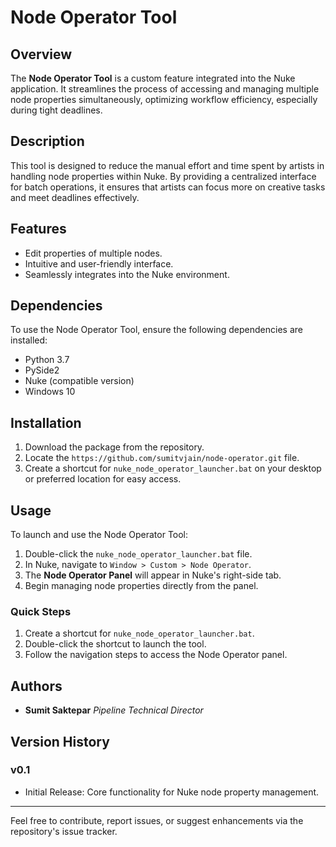 # Node Operator Tool

## Overview
The **Node Operator Tool** is a custom feature integrated into the Nuke application. It streamlines the process of accessing and managing multiple node properties simultaneously, optimizing workflow efficiency, especially during tight deadlines.

## Description
This tool is designed to reduce the manual effort and time spent by artists in handling node properties within Nuke. By providing a centralized interface for batch operations, it ensures that artists can focus more on creative tasks and meet deadlines effectively.

## Features
- Edit properties of multiple nodes.
- Intuitive and user-friendly interface.
- Seamlessly integrates into the Nuke environment.

## Dependencies
To use the Node Operator Tool, ensure the following dependencies are installed:
- Python 3.7
- PySide2
- Nuke (compatible version)
- Windows 10

## Installation
1. Download the package from the repository.
2. Locate the `https://github.com/sumitvjain/node-operator.git` file.
3. Create a shortcut for `nuke_node_operator_launcher.bat` on your desktop or preferred location for easy access.

## Usage
To launch and use the Node Operator Tool:
1. Double-click the `nuke_node_operator_launcher.bat` file.
2. In Nuke, navigate to `Window > Custom > Node Operator`.
3. The **Node Operator Panel** will appear in Nuke's right-side tab.
4. Begin managing node properties directly from the panel.

### Quick Steps
1. Create a shortcut for `nuke_node_operator_launcher.bat`.
2. Double-click the shortcut to launch the tool.
3. Follow the navigation steps to access the Node Operator panel.

## Authors
- **Sumit Saktepar** 
  *Pipeline Technical Director*


## Version History
### v0.1
- Initial Release: Core functionality for Nuke node property management.

---

Feel free to contribute, report issues, or suggest enhancements via the repository's issue tracker.
